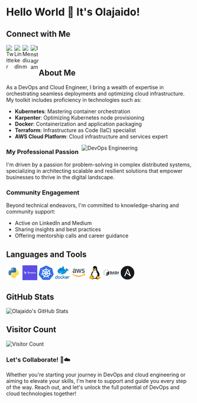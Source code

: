 # Hello World 👋 It's Olajaido!

## Connect with Me
<a href="https://twitter.com/jidejaido88">
    <img align="left" alt="Twitter" width="22px" src="https://cdn.jsdelivr.net/npm/simple-icons@v3/icons/twitter.svg" />
</a>
<a href="https://www.linkedin.com/in/olajide-adeluwoye/">
    <img align="left" alt="LinkedIn" width="22px" src="https://cdn.jsdelivr.net/npm/simple-icons@v3/icons/linkedin.svg" />
</a>
<a href="https://medium.com/@adeluwoyeolajide">
    <img align="left" alt="Medium" width="22px" src="https://cdn.jsdelivr.net/npm/simple-icons@v3/icons/medium.svg" />
</a>
<a href="https://www.instagram.com/olajaido/">
    <img align="left" alt="Instagram" width="22px" src="https://cdn.jsdelivr.net/npm/simple-icons@v3/icons/instagram.svg" />
</a>

<br />
<br />

## About Me
As a DevOps and Cloud Engineer, I bring a wealth of expertise in orchestrating seamless deployments and optimizing cloud infrastructure. My toolkit includes proficiency in technologies such as:

- **Kubernetes**: Mastering container orchestration
- **Karpenter**: Optimizing Kubernetes node provisioning
- **Docker**: Containerization and application packaging
- **Terraform**: Infrastructure as Code (IaC) specialist
- **AWS Cloud Platform**: Cloud infrastructure and services expert

<img align="right" alt="DevOps Engineering" width="300" src="https://image.spreadshirtmedia.com/image-server/v1/compositions/T916A1PA4332PT17X96Y35D1049742306W15605H18727/views/1,width=550,height=550,appearanceId=1,backgroundColor=FFFFFF,noPt=true/funny-eat-sleep-build-repeat-building-blocks-men-mens-premium-tank-top.jpg" />

### My Professional Passion
I'm driven by a passion for problem-solving in complex distributed systems, specializing in architecting scalable and resilient solutions that empower businesses to thrive in the digital landscape.

### Community Engagement
Beyond technical endeavors, I'm committed to knowledge-sharing and community support:
- Active on LinkedIn and Medium
- Sharing insights and best practices
- Offering mentorship calls and career guidance

## Languages and Tools
<code><img height="40" src="https://raw.githubusercontent.com/github/explore/80688e429a7d4ef2fca1e82350fe8e3517d3494d/topics/python/python.png"></code>
<code><img height="40" src="https://raw.githubusercontent.com/github/explore/80688e429a7d4ef2fca1e82350fe8e3517d3494d/topics/terraform/terraform.png"></code>
<code><img height="40" src="https://raw.githubusercontent.com/github/explore/80688e429a7d4ef2fca1e82350fe8e3517d3494d/topics/kubernetes/kubernetes.png"></code>
<code><img height="40" src="https://raw.githubusercontent.com/github/explore/80688e429a7d4ef2fca1e82350fe8e3517d3494d/topics/docker/docker.png"></code>
<code><img height="40" src="https://raw.githubusercontent.com/github/explore/80688e429a7d4ef2fca1e82350fe8e3517d3494d/topics/aws/aws.png"></code>
<code><img height="40" src="https://raw.githubusercontent.com/github/explore/80688e429a7d4ef2fca1e82350fe8e3517d3494d/topics/linux/linux.png"></code>
<code><img height="40" src="https://raw.githubusercontent.com/github/explore/80688e429a7d4ef2fca1e82350fe8e3517d3494d/topics/bash/bash.png"></code>
<code><img height="40" src="https://raw.githubusercontent.com/github/explore/80688e429a7d4ef2fca1e82350fe8e3517d3494d/topics/ansible/ansible.png"></code>

## GitHub Stats
![Olajaido's GitHub Stats](https://github-readme-stats.vercel.app/api?username=olajaido&show_icons=true&hide_border=true)

## Visitor Count
![Visitor Count](https://profile-counter.glitch.me/olajaido/count.svg)

### Let's Collaborate! 🚀☁️
Whether you're starting your journey in DevOps and cloud engineering or aiming to elevate your skills, I'm here to support and guide you every step of the way. Reach out, and let's unlock the full potential of DevOps and cloud technologies together!
